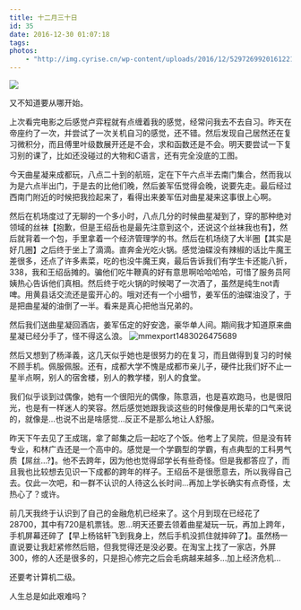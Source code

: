 ```yaml
---
title: 十二月三十日
id: 35
date: 2016-12-30 01:07:18
tags:
photos:
    - "http://img.cyrise.cn/wp-content/uploads/2016/12/5297269920161221224229066_640.jpg"
---
```

![](http://img.cyrise.cn/wp-content/uploads/2016/12/5297269920161221224229066_640.jpg)

又不知道要从哪开始。

上次看完电影之后感觉卢弈程就有点缠着我的感觉，经常问我去不去自习。昨天在帝座约了一次，并尝试了一次关机自习的感觉，还不错。然后发现自己居然还在复习微积分，而且傅里叶级数展开还是不会，求和函数还是不会。明天要尝试一下复习别的课了，比如还没碰过的大物和C语言，还有完全没底的工图。

今天曲星凝来成都玩，八点二十到的航班，定在下午六点半去南门集合，然而我以为是六点半出门，于是去的比他们晚，然后姜军伍觉得会晚，说要先走。最后经过西南门附近的时候把我捡起来了，看得出来姜军伍对曲星凝来这事很上心啊。

然后在机场度过了无聊的一个多小时，八点几分的时候曲星凝到了，穿的那种绝对领域的丝袜【抱歉，但是王绍岳也是最先注意到这个，还说这个丝袜我也有】，然后就背着一个包，手里拿着一个经济管理学的书。然后在机场绕了大半圈【其实是好几圈】之后终于坐上了滴滴。直奔金光吃火锅。感觉油碟没有辣椒的话比牛魔王差很多，还点了许多素菜，吃的也没牛魔王爽，最后告诉我们有学生卡还能八折，338，我和王绍岳摊的。骗他们吃牛鞭真的好有意思啊哈哈哈哈，可惜了服务员阿姨热心告诉他们真相。然后终于吃火锅的时候喝了一次酒了，虽然是纯生not青啤。用黄县话交流还是蛮开心的。哦对还有一个小细节，姜军伍的油碟油没了，于是把曲星凝的油倒了一半。看来是真心把他当兄弟的。

然后我们送曲星凝回酒店，姜军伍定的好安逸，豪华单人间。期间我才知道原来曲星凝已经分手了，怪不得这么浪。
![mmexport1483026475689](http://img.cyrise.cn/wp-content/uploads/2016/12/mmexport1483026475689.jpg)

然后又想到了杨泽義，这几天似乎她也是很努力的在复习，而且做得到复习的时候不顾手机。佩服佩服。还有，成都大学不愧是成都市亲儿子，硬件比我们好不止一星半点啊，别人的宿舍楼，别人的教学楼，别人的食堂。

我们似乎谈到过偶像，她有一个很阳光的偶像，陈意涵，也是喜欢跑马，也是很阳光，也是有一样迷人的笑容。然后感觉她跟我谈这些的时候像是用长辈的口气来说的，就像是...也说不出是啥感觉...反正不是那么地让人舒服。

昨天下午去见了王成瑞，拿了邮集之后一起吃了个饭。他考上了吴院，但是没有转专业，和林广垚还是一个高中的。感觉是一个学霸型的学霸，有点典型的工科男气质【屌丝...?】。他不去跨年，因为他也觉得邱学长有些奇怪。但是我都答应了，而且我也比较想去见识一下成都的跨年的样子。王绍岳不是很愿意去，所以我得自己去。仅此一次吧，和一群不认识的人待这么长时间...再加上学长确实有点奇怪，太热心了？或许。

前几天我终于认识到了自己的金融危机已经来了。这个月到现在已经花了28700，其中有720是机票钱。恩...明天还要去领着曲星凝玩一玩，再加上跨年，手机屏幕还碎了【早上杨铭轩飞到我身上，然后手机没抓住就摔碎了】。虽然杨一直说要让我赶紧修然后赔，但我觉得还是没必要。在淘宝上找了一家店，外屏300，修的人还是很多的，只是担心修完之后会毛病越来越多...加上经济危机...

还要考计算机二级。

人生总是如此艰难吗？

